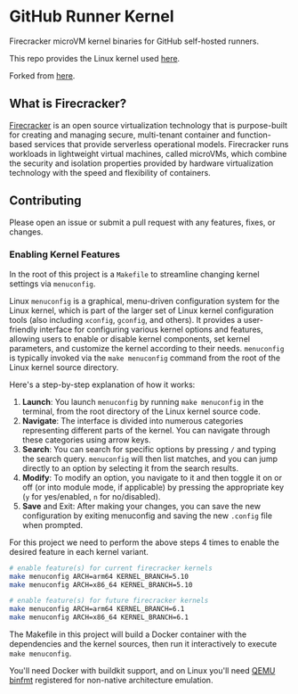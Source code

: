 # GitHub Runner Kernel

Firecracker microVM kernel binaries for GitHub self-hosted runners.

This repo provides the Linux kernel used [here](https://github.com/product-os/github-runner-vm).

Forked from [here](https://github.com/balena-io-experimental/container-jail).

## What is Firecracker?

[Firecracker](https://firecracker-microvm.github.io/) is an open source virtualization technology that is purpose-built for creating and managing secure, multi-tenant container and function-based services that provide serverless operational models. Firecracker runs workloads in lightweight virtual machines, called microVMs, which combine the security and isolation properties provided by hardware virtualization technology with the speed and flexibility of containers.

## Contributing

Please open an issue or submit a pull request with any features, fixes, or changes.

### Enabling Kernel Features

In the root of this project is a `Makefile` to streamline changing kernel settings via `menuconfig`.

Linux `menuconfig` is a graphical, menu-driven configuration system for the Linux kernel, which is part of the larger set of Linux kernel configuration tools (also including `xconfig`, `gconfig`, and others). It provides a user-friendly interface for configuring various kernel options and features, allowing users to enable or disable kernel components, set kernel parameters, and customize the kernel according to their needs. `menuconfig` is typically invoked via the `make menuconfig` command from the root of the Linux kernel source directory.

Here's a step-by-step explanation of how it works:

1. **Launch**: You launch `menuconfig` by running `make menuconfig` in the terminal, from the root directory of the Linux kernel source code.
2. **Navigate**: The interface is divided into numerous categories representing different parts of the kernel. You can navigate through these categories using arrow keys.
3. **Search**: You can search for specific options by pressing `/` and typing the search query. `menuconfig` will then list matches, and you can jump directly to an option by selecting it from the search results.
4. **Modify**: To modify an option, you navigate to it and then toggle it on or off (or into module mode, if applicable) by pressing the appropriate key (`y` for yes/enabled, `n` for no/disabled).
5. **Save** and Exit: After making your changes, you can save the new configuration by exiting menuconfig and saving the new `.config` file when prompted.

For this project we need to perform the above steps 4 times to enable the desired feature in each kernel variant.

```bash
# enable feature(s) for current firecracker kernels
make menuconfig ARCH=arm64 KERNEL_BRANCH=5.10
make menuconfig ARCH=x86_64 KERNEL_BRANCH=5.10

# enable feature(s) for future firecracker kernels
make menuconfig ARCH=arm64 KERNEL_BRANCH=6.1
make menuconfig ARCH=x86_64 KERNEL_BRANCH=6.1
```

The Makefile in this project will build a Docker container with the dependencies and the kernel sources,
then run it interactively to execute `make menuconfig`.

You'll need Docker with buildkit support, and on Linux you'll need [QEMU binfmt](https://github.com/multiarch/qemu-user-static) registered for non-native architecture emulation.
